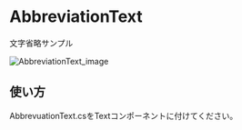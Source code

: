 # AbbreviationText
文字省略サンプル

![AbbreviationText_image](https://user-images.githubusercontent.com/49199105/120923594-6e5b2700-c70a-11eb-8917-7196533c7298.jpg)

<h2>使い方</h2>
AbbrevuationText.csをTextコンポーネントに付けてください。

